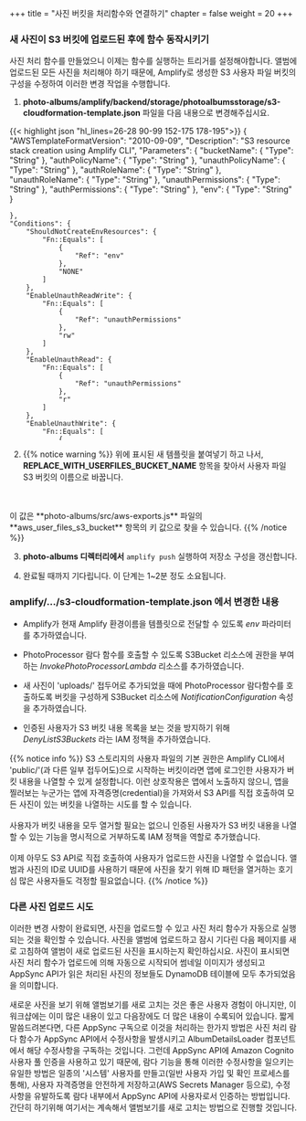 +++
title = "사진 버킷을 처리함수와 연결하기"
chapter = false
weight = 20
+++

### 새 사진이 S3 버킷에 업로드된 후에 함수 동작시키기
사진 처리 함수를 만들었으니 이제는 함수를 실행하는 트리거를 설정해야합니다. 앨범에 업로드된 모든 사진을 처리해야 하기 때문에, Amplify로 생성한 S3 사용자 파일 버킷의 구성을 수정하여 이러한 변경 작업을 수행합니다.

1. **photo-albums/amplify/backend/storage/photoalbumsstorage/s3-cloudformation-template.json** 파일을 다음 내용으로 변경해주십시요.
<div style="height: 550px; overflow-y: scroll;">
{{< highlight json "hl_lines=26-28 90-99 152-175 178-195">}}
{
	"AWSTemplateFormatVersion": "2010-09-09",
	"Description": "S3 resource stack creation using Amplify CLI",
	"Parameters": {
		"bucketName": {
			"Type": "String"
		},
		"authPolicyName": {
			"Type": "String"
		},
		"unauthPolicyName": {
			"Type": "String"
		},
		"authRoleName": {
			"Type": "String"
		},
		"unauthRoleName": {
			"Type": "String"
		},
		"unauthPermissions": {
			"Type": "String"
		},
		"authPermissions": {
			"Type": "String"
		},
		"env": {
            "Type": "String"
        }

	},
	"Conditions": {
		"ShouldNotCreateEnvResources": {
            "Fn::Equals": [
                {
                    "Ref": "env"
                },
                "NONE"
            ]
        },
		"EnableUnauthReadWrite": {
			"Fn::Equals": [
				{
					"Ref": "unauthPermissions"
				},
				"rw"
			]
		},
		"EnableUnauthRead": {
			"Fn::Equals": [
				{
					"Ref": "unauthPermissions"
				},
				"r"
			]
		},
		"EnableUnauthWrite": {
			"Fn::Equals": [
				{
					"Ref": "unauthPermissions"
				},
				"w"
			]
		},
		"EnableAuthReadWrite": {
			"Fn::Equals": [
				{
					"Ref": "authPermissions"
				},
				"rw"
			]
		},
		"EnableAuthRead": {
			"Fn::Equals": [
				{
					"Ref": "authPermissions"
				},
				"r"
			]
		},
		"EnableAuthWrite": {
			"Fn::Equals": [
				{
					"Ref": "authPermissions"
				},
				"w"
			]
		}
	},
	"Resources": {
		"InvokePhotoProcessorLambda": {
			"Type" : "AWS::Lambda::Permission",
			"Properties" : {
				"Action" : "lambda:InvokeFunction",
				"FunctionName" : "workshopphotoprocessor",
				"Principal" : "s3.amazonaws.com",
				"SourceAccount" :  { "Ref": "AWS::AccountId" },
				"SourceArn": "arn:aws:s3:::REPLACE_WITH_USERFILES_BUCKET_NAME"
			}
		},
		"S3Bucket": {
			"Type": "AWS::S3::Bucket",
			"DeletionPolicy" : "Retain",
			"Properties": {
				"BucketName": {
                    "Fn::If": [
                        "ShouldNotCreateEnvResources",
                        {
                            "Ref": "bucketName"
                        },
                        {
                            "Fn::Join": [
                                "",
                                [
                                    {
                                        "Ref": "bucketName"
                                    },
                                    "-",
                                    {
                                        "Ref": "env"
                                    }
                                ]
                            ]
                        }
                    ]
                },
				"CorsConfiguration": {
					"CorsRules": [
						{
							"AllowedHeaders": [
								"*"
							],
							"AllowedMethods": [
								"GET",
								"HEAD",
								"PUT",
								"POST",
								"DELETE"
							],
							"AllowedOrigins": [
								"*"
							],
							"ExposedHeaders": [
								"x-amz-server-side-encryption",
								"x-amz-request-id",
								"x-amz-id-2"
							],
							"Id": "S3CORSRuleId1",
							"MaxAge": "3000"
						}
					]
				},
				"NotificationConfiguration": {
					"LambdaConfigurations": [
						{
							"Function": {
								"Fn::Join": [":", [
									"arn:aws:lambda",
									{ "Ref": "AWS::Region" },
									{ "Ref": "AWS::AccountId" },
									"function",
									"workshopphotoprocessor"
									]
								]
							},
							"Event": "s3:ObjectCreated:Put",
							"Filter": {
								"S3Key": {
									"Rules": [ 
										{ "Name": "prefix", "Value": "uploads/" }
									]
								}
							}
						}
					]
				}
			}
		},
		"DenyListS3Buckets": {
			"DependsOn": [ "S3Bucket" ],
			"Type": "AWS::IAM::Policy",
			"Properties": {
				"PolicyName": "DenyListS3Buckets",
				"Roles": [ { "Ref": "authRoleName" } ],
				"PolicyDocument": {
					"Version": "2012-10-17",
					"Statement": [
						{
							"Effect": "Deny",
							"Action": [ "s3:ListBucket" ],
							"Resource": ["*"]
						}
					]
				}
			}
		},
		"S3UnauthPolicyRW": {
			"Condition": "EnableUnauthReadWrite",
			"DependsOn": [
				"S3Bucket"
			],
			"Type": "AWS::IAM::Policy",
			"Properties": {
				"PolicyName": {
					"Ref": "authPolicyName"
				},
				"Roles": [
					{
						"Ref": "unauthRoleName"
					}
				],
				"PolicyDocument": {
					"Version": "2012-10-17",
					"Statement": [
						{
							"Effect": "Allow",
							"Action": [
								"s3:GetObject",
								"s3:PutObject",
								"s3:DeleteObject"
							],
							"Resource": [
								{
									"Fn::Join": [
										"",
										[
											"arn:aws:s3:::",
											{
												"Ref": "S3Bucket"
											},
											"/public/*"
										]
									]
								}
							]
						},
						{
							"Effect": "Allow",
							"Action": [
								"s3:PutObject"
							],
							"Resource": [
								{
									"Fn::Join": [
										"",
										[
											"arn:aws:s3:::",
											{
												"Ref": "S3Bucket"
											},
											"/uploads/*"
										]
									]
								}
							]
						},
						{
							"Effect": "Allow",
							"Action": [
								"s3:GetObject"
							],
							"Resource": [
								{
									"Fn::Join": [
										"",
										[
											"arn:aws:s3:::",
											{
												"Ref": "S3Bucket"
											},
											"/protected/*"
										]
									]
								}
							]
						},
						{
							"Effect": "Allow",
							"Action": [
								"s3:ListBucket"
							],
							"Resource": [
								{
									"Fn::Join": [
										"",
										[
											"arn:aws:s3:::",
											{
												"Ref": "S3Bucket"
											}
										]
									]
								}
							],
							"Condition": {
								"StringLike": {
									"s3:prefix": [
										"public/",
										"public/*",
										"protected/",
										"protected/*"
									]
								}
							}
						}
					]
				}
			}
		},
		"S3UnauthPolicyR": {
			"Condition": "EnableUnauthRead",
			"DependsOn": [
				"S3Bucket"
			],
			"Type": "AWS::IAM::Policy",
			"Properties": {
				"PolicyName": {
					"Ref": "authPolicyName"
				},
				"Roles": [
					{
						"Ref": "unauthRoleName"
					}
				],
				"PolicyDocument": {
					"Version": "2012-10-17",
					"Statement": [
						{
							"Effect": "Allow",
							"Action": [
								"s3:ListBucket"
							],
							"Resource": [
								{
									"Fn::Join": [
										"",
										[
											"arn:aws:s3:::",
											{
												"Ref": "S3Bucket"
											}
										]
									]
								}
							],
							"Condition": {
								"StringLike": {
									"s3:prefix": [
										"public/",
										"public/*",
										"protected/",
										"protected/*"
									]
								}
							}
						},
						{
							"Effect": "Allow",
							"Action": [
								"s3:GetObject"
							],
							"Resource": [
								{
									"Fn::Join": [
										"",
										[
											"arn:aws:s3:::",
											{
												"Ref": "S3Bucket"
											},
											"/protected/*"
										]
									]
								},
								{
									"Fn::Join": [
										"",
										[
											"arn:aws:s3:::",
											{
												"Ref": "S3Bucket"
											},
											"/public/*"
										]
									]
								}
							]
						}
					]
				}
			}
		},
		"S3UnauthPolicyW": {
			"Condition": "EnableUnauthWrite",
			"DependsOn": [
				"S3Bucket"
			],
			"Type": "AWS::IAM::Policy",
			"Properties": {
				"PolicyName": {
					"Ref": "authPolicyName"
				},
				"Roles": [
					{
						"Ref": "unauthRoleName"
					}
				],
				"PolicyDocument": {
					"Version": "2012-10-17",
					"Statement": [
						{
							"Effect": "Allow",
							"Action": [
								"s3:PutObject",
								"s3:DeleteObject"
							],
							"Resource": [
								{
									"Fn::Join": [
										"",
										[
											"arn:aws:s3:::",
											{
												"Ref": "S3Bucket"
											},
											"/public/*"
										]
									]
								}
							]
						},
						{
							"Effect": "Allow",
							"Action": [
								"s3:PutObject"
							],
							"Resource": [
								{
									"Fn::Join": [
										"",
										[
											"arn:aws:s3:::",
											{
												"Ref": "S3Bucket"
											},
											"/uploads/*"
										]
									]
								}
							]
						}
					]
				}
			}
		},
		"S3AuthPolicyRW": {
			"Condition": "EnableAuthReadWrite",
			"DependsOn": [
				"S3Bucket"
			],
			"Type": "AWS::IAM::Policy",
			"Properties": {
				"PolicyName": {
					"Ref": "authPolicyName"
				},
				"Roles": [
					{
						"Ref": "authRoleName"
					}
				],
				"PolicyDocument": {
					"Version": "2012-10-17",
					"Statement": [
						{
							"Effect": "Allow",
							"Action": [
								"s3:GetObject",
								"s3:PutObject",
								"s3:DeleteObject"
							],
							"Resource": [
								{
									"Fn::Join": [
										"",
										[
											"arn:aws:s3:::",
											{
												"Ref": "S3Bucket"
											},
											"/public/*"
										]
									]
								},
								{
									"Fn::Join": [
										"",
										[
											"arn:aws:s3:::",
											{
												"Ref": "S3Bucket"
											},
											"/protected/${cognito-identity.amazonaws.com:sub}/*"
										]
									]
								},
								{
									"Fn::Join": [
										"",
										[
											"arn:aws:s3:::",
											{
												"Ref": "S3Bucket"
											},
											"/private/${cognito-identity.amazonaws.com:sub}/*"
										]
									]
								}
							]
						},
						{
							"Effect": "Allow",
							"Action": [
								"s3:PutObject"
							],
							"Resource": [
								{
									"Fn::Join": [
										"",
										[
											"arn:aws:s3:::",
											{
												"Ref": "S3Bucket"
											},
											"/uploads/*"
										]
									]
								}
							]
						},
						{
							"Effect": "Allow",
							"Action": [
								"s3:GetObject"
							],
							"Resource": [
								{
									"Fn::Join": [
										"",
										[
											"arn:aws:s3:::",
											{
												"Ref": "S3Bucket"
											},
											"/protected/*"
										]
									]
								}
							]
						},
						{
							"Effect": "Allow",
							"Action": [
								"s3:ListBucket"
							],
							"Resource": [
								{
									"Fn::Join": [
										"",
										[
											"arn:aws:s3:::",
											{
												"Ref": "S3Bucket"
											}
										]
									]
								}
							],
							"Condition": {
								"StringLike": {
									"s3:prefix": [
										"public/",
										"public/*",
										"protected/",
										"protected/*",
										"private/${cognito-identity.amazonaws.com:sub}/",
										"private/${cognito-identity.amazonaws.com:sub}/*"
									]
								}
							}
						}
					]
				}
			}
		},
		"S3AuthPolicyR": {
			"Condition": "EnableAuthRead",
			"DependsOn": [
				"S3Bucket"
			],
			"Type": "AWS::IAM::Policy",
			"Properties": {
				"PolicyName": {
					"Ref": "authPolicyName"
				},
				"Roles": [
					{
						"Ref": "authRoleName"
					}
				],
				"PolicyDocument": {
					"Version": "2012-10-17",
					"Statement": [
						{
							"Effect": "Allow",
							"Action": [
								"s3:ListBucket"
							],
							"Resource": [
								{
									"Fn::Join": [
										"",
										[
											"arn:aws:s3:::",
											{
												"Ref": "S3Bucket"
											}
										]
									]
								}
							],
							"Condition": {
								"StringLike": {
									"s3:prefix": [
										"public/",
										"public/*",
										"protected/",
										"protected/*"
									]
								}
							}
						},
						{
							"Effect": "Allow",
							"Action": [
								"s3:GetObject"
							],
							"Resource": [
								{
									"Fn::Join": [
										"",
										[
											"arn:aws:s3:::",
											{
												"Ref": "S3Bucket"
											},
											"/protected/*"
										]
									]
								},
								{
									"Fn::Join": [
										"",
										[
											"arn:aws:s3:::",
											{
												"Ref": "S3Bucket"
											},
											"/public/*"
										]
									]
								}
							]
						}
					]
				}
			}
		},
		"S3AuthPolicyW": {
			"Condition": "EnableAuthWrite",
			"DependsOn": [
				"S3Bucket"
			],
			"Type": "AWS::IAM::Policy",
			"Properties": {
				"PolicyName": {
					"Ref": "authPolicyName"
				},
				"Roles": [
					{
						"Ref": "authRoleName"
					}
				],
				"PolicyDocument": {
					"Version": "2012-10-17",
					"Statement": [
						{
							"Effect": "Allow",
							"Action": [
								"s3:GetObject",
								"s3:PutObject",
								"s3:DeleteObject"
							],
							"Resource": [
								{
									"Fn::Join": [
										"",
										[
											"arn:aws:s3:::",
											{
												"Ref": "S3Bucket"
											},
											"/public/*"
										]
									]
								},
								{
									"Fn::Join": [
										"",
										[
											"arn:aws:s3:::",
											{
												"Ref": "S3Bucket"
											},
											"/protected/${cognito-identity.amazonaws.com:sub}/*"
										]
									]
								},
								{
									"Fn::Join": [
										"",
										[
											"arn:aws:s3:::",
											{
												"Ref": "S3Bucket"
											},
											"/private/${cognito-identity.amazonaws.com:sub}/*"
										]
									]
								}
							]
						},
						{
							"Effect": "Allow",
							"Action": [
								"s3:PutObject"
							],
							"Resource": [
								{
									"Fn::Join": [
										"",
										[
											"arn:aws:s3:::",
											{
												"Ref": "S3Bucket"
											},
											"/uploads/*"
										]
									]
								}
							]
						},
						{
							"Effect": "Allow",
							"Action": [
								"s3:GetObject"
							],
							"Resource": [
								{
									"Fn::Join": [
										"",
										[
											"arn:aws:s3:::",
											{
												"Ref": "S3Bucket"
											},
											"/protected/*"
										]
									]
								}
							]
						},
						{
							"Effect": "Allow",
							"Action": [
								"s3:ListBucket"
							],
							"Resource": [
								{
									"Fn::Join": [
										"",
										[
											"arn:aws:s3:::",
											{
												"Ref": "S3Bucket"
											}
										]
									]
								}
							],
							"Condition": {
								"StringLike": {
									"s3:prefix": [
										"public/",
										"public/*",
										"protected/",
										"protected/*",
										"private/${cognito-identity.amazonaws.com:sub}/",
										"private/${cognito-identity.amazonaws.com:sub}/*"
									]
								}
							}
						}
					]
				}
			}
		}
	},
	"Outputs": {
		"BucketName": {
			"Value": {
				"Ref": "S3Bucket"
			},
			"Description": "Bucket name for the S3 bucket"
		},
		"Region": {
			"Value": {
				"Ref": "AWS::Region"
			}
		}
	}
}
{{< /highlight >}}
</div>

2. {{% notice warning %}}
위에 표시된 새 템플릿을 붙여넣기 하고 나서, **REPLACE_WITH_USERFILES_BUCKET_NAME** 항목을 찾아서 사용자 파일 S3 버킷의 이름으로 바꿉니다.
<br/>
<br/>
이 값은 **photo-albums/src/aws-exports.js** 파일의 **aws_user_files_s3_bucket** 항목의 키 값으로 찾을 수 있습니다.
{{% /notice %}}


3. **photo-albums 디렉터리에서** `amplify push` 실행하여 저장소 구성을 갱신합니다.

4. 완료될 때까지 기다립니다. 이 단계는 1~2분 정도 소요됩니다.

### amplify/.../s3-cloudformation-template.json 에서 변경한 내용
- Amplify가 현재 Amplify 환경이름을 템플릿으로 전달할 수 있도록 *env* 파라미터를 추가하였습니다.

- PhotoProcessor 람다 함수를 호출할 수 있도록 S3Bucket 리소스에 권한을 부여하는 *InvokePhotoProcessorLambda* 리소스를 추가하였습니다.

- 새 사진이 'uploads/' 접두어로 추가되었을 때에 PhotoProcessor 람다함수를 호출하도록 버킷을 구성하게 S3Bucket 리소스에 *NotificationConfiguration* 속성을 추가하였습니다.


- 인증된 사용자가 S3 버킷 내용 목록을 보는 것을 방지하기 위해 *DenyListS3Buckets* 라는 IAM 정책을 추가하였습니다.


{{% notice info %}}
S3 스토리지의 사용자 파일의 기본 권한은 Amplify CLI에서 'public/'(과 다른 일부 접두어도)으로 시작하는 버킷이라면 앱에 로그인한 사용자가 버킷 내용을 나열할 수 있게 설정합니다. 이런 상호작용은 앱에서 노출하지 않으니, 앱을 찔러보는 누군가는 앱에 자격증명(credential)을 가져와서 S3 API를 직접 호출하여 모든 사진이 있는 버킷을 나열하는 시도를 할 수 있습니다.
<br/>
<br/>
사용자가 버킷 내용을 모두 열거할 필요는 없으니 인증된 사용자가 S3 버킷 내용을 나열 할 수 있는 기능을 명시적으로 거부하도록 IAM 정책을 역할로 추가했습니다.
<br/>
<br/>
이제 아무도 S3 API로 직접 호출하여 사용자가 업로드한 사진을 나열할 수 없습니다. 앨범과 사진의 ID로 UUID를 사용하기 때문에 사진을 찾기 위해 ID 패턴을 열거하는 호기심 많은 사용자들도 걱정할 필요없습니다.
{{% /notice %}}

### 다른 사진 업로드 시도

이러한 변경 사항이 완료되면, 사진을 업로드할 수 있고 사진 처리 함수가 자동으로 실행되는 것을 확인할 수 있습니다. 사진을 앨범에 업로드하고 잠시 기다린 다음 페이지를 새로 고침하여 앨범이 새로 업로드된 사진을 표시하는지 확인하십시요. 사진이 표시되면 사진 처리 함수가 업로드에 의해 자동으로 시작되어 썸네일 이미지가 생성되고 AppSync API가 읽은 처리된 사진의 정보들도 DynamoDB 테이블에 모두 추가되었음을 의미합니다.

새로운 사진을 보기 위해 앨범보기를 새로 고치는 것은 좋은 사용자 경험이 아니지만, 이 워크샵에는 이미 많은 내용이 있고 다음장에도  더 많은 내용이 수록되어 있습니다. 짧게 말씀드려본다면, 다른 AppSync 구독으로 이것을 처리하는 한가지 방법은 사진 처리 람다 함수가 AppSync API에서 수정사항을 발생시키고 AlbumDetailsLoader 컴포넌트에서 해당 수정사항을 구독하는 것입니다. 그런데 AppSync API에 Amazon Cognito 사용자 풀 인증을 사용하고 있기 때문에, 람다 기능을 통해 이러한 수정사항을 일으키는 유일한 방법은 일종의 '시스템' 사용자를 만들고(일반 사용자 가입 및 확인 프로세스를 통해), 사용자 자격증명을 안전하게 저장하고(AWS Secrets Manager 등으로), 수정사항을 유발하도록 람다 내부에서 AppSync API에 사용자로서 인증하는 방법입니다. 간단히 하기위해 여기서는 계속해서 앨범보기를 새로 고치는 방법으로 진행할 것입니다.